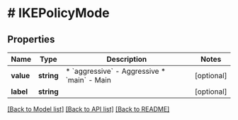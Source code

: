 # # IKEPolicyMode

## Properties

Name | Type | Description | Notes
------------ | ------------- | ------------- | -------------
**value** | **string** | * &#x60;aggressive&#x60; - Aggressive * &#x60;main&#x60; - Main | [optional]
**label** | **string** |  | [optional]

[[Back to Model list]](../../README.md#models) [[Back to API list]](../../README.md#endpoints) [[Back to README]](../../README.md)

